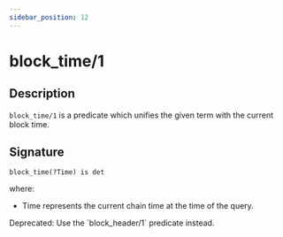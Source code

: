 ```yaml
---
sidebar_position: 12
---
```

[//]: # (This file is auto-generated. Please do not modify it yourself.)

# block_time/1

## Description

`block_time/1` is a predicate which unifies the given term with the current block time.

## Signature

```text
block_time(?Time) is det
```

where:

- Time represents the current chain time at the time of the query.

Deprecated: Use the \`block\_header/1\` predicate instead.

